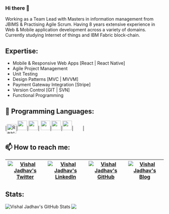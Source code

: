 ### Hi there 👋

<!--
**vishaljadhav/vishaljadhav** is a ✨ _special_ ✨ repository because its `README.md` (this file) appears on your GitHub profile.

Here are some ideas to get you started:

- 🔭 I’m currently working on ...
- 🌱 I’m currently learning ...
- 👯 I’m looking to collaborate on ...
- 🤔 I’m looking for help with ...
- 💬 Ask me about ...
- 📫 How to reach me: ...
- 😄 Pronouns: ...
- ⚡ Fun fact: ...
-->

Working as a Team Lead with Masters in information management from JBIMS & Practising Agile Scrum. Having 8 years extensive experience in Web & Mobile application development across a variety of domains.  Currently studying Internet of things and IBM Fabric block-chain. 


## Expertise:

* Mobile & Responsive Web Apps [React | React Native]
* Agile Project Management
* Unit Testing
* Design Patterns [MVC | MVVM]
* Payment Gateway Integration [Stripe]
* Version Control [GIT | SVN]
* Functional Programming

## :rocket: Programming Languages:

|<img align="center" alt="React Native Icon" src="https://img.icons8.com/bubbles/50/000000/react.png" width="30"/>|<img src="https://img.icons8.com/bubbles/50/000000/code-file.png" width="30"/>|<img src="https://img.icons8.com/color/50/000000/javascript.png" width="30"/>|
<img src="https://img.icons8.com/external-tal-revivo-color-tal-revivo/2x/external-html-5-is-a-software-solution-stack-that-defines-the-properties-and-behaviors-of-web-page-logo-color-tal-revivo.png"  width="30"/>|<img src="https://img.icons8.com/color/2x/css3.png"  width="30"/>|<img src="https://img.icons8.com/dusk/2x/php-logo.png"  width="30"/>|<img stc="https://img.icons8.com/color/2x/python--v1.png"  width="30"/>|


## 📫 How to reach me:

|<a href="https://twitter.com/vishaljadhav"><img align="center" alt="Vishal Jadhav's Twitter" src="https://img.icons8.com/bubbles/50/000000/twitter.png"/></a>|<a href="https://www.linkedin.com/in/vishalsjadhav/"><img align="center" alt="Vishal Jadhav's LinkedIn" src="https://img.icons8.com/bubbles/50/000000/linkedin.png"/></a>|<a href="https://github.com/vishaljadhav"><img align="center" alt="Vishal Jadhav's GitHub" src="https://img.icons8.com/bubbles/50/000000/github.png"/></a>|<a href="https://vishaljadhav.medium.com/"><img align="center" alt="Vishal Jadhav's Blog" src="https://img.icons8.com/bubbles/50/000000/medium-new.png"/></a>|
|:---:|:---:|:---:|:---:|

## Stats:
  <a href="https://github.com/vishaljadhav" class="rich-diff-level-one">
    <img src="https://github-readme-stats.vercel.app/api?username=vishaljadhav&show_icons=true&count_private=true&line_height=40&theme=tokyonight" alt="Vishal Jadhav's GitHub Stats" align="left">
  <img src='https://github-readme-stats.vercel.app/api/top-langs/?username=vishaljadhav&theme=tokyonight&hide_langs_below=4' />
  </a>

<!-- 
[![trophy](https://github-profile-trophy.vercel.app/?username=vishaljadhav&theme=onedark)](https://github.com/
panchal/github-profile-trophy) 

  <a href="https://badges.pufler.dev">
    <img src="https://badges.pufler.dev/visits/vishaljadhav/vishaljadhav?style=flat-square&color=blue&logo=github">
  </a>
  <a href="https://badges.pufler.dev">
    <img src="https://badges.pufler.dev/years/vishaljadhav?style=flat-square&color=blue&logo=github">
  </a>
  <a href="https://github.com/vishaljadhav?tab=repositories">
    <img src="https://badges.pufler.dev/repos/vishaljadhav?style=flat-square&color=blue&logo=github">
  </a>
  <a href="https://gist.github.com/vishaljadhav">
    <img src="https://badges.pufler.dev/gists/vishaljadhav?style=flat-square&color=blue&logo=github">
  </a>
    <a href="https://badges.pufler.dev">
    <img src="https://badges.pufler.dev/commits/monthly/vishaljadhav?style=flat-square&color=blue&logo=github">
  </a>
  
-->
